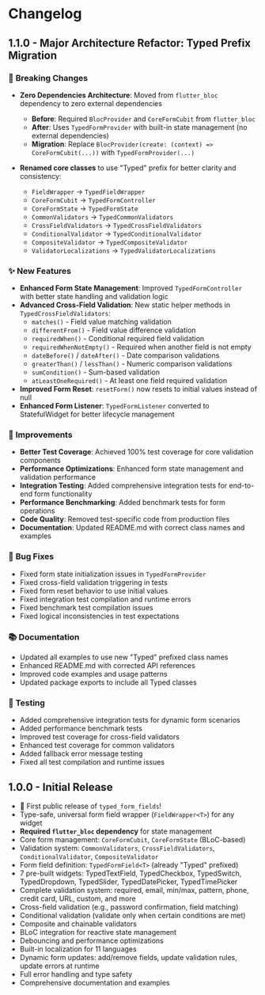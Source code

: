 # Changelog

## 1.1.0 - Major Architecture Refactor: Typed Prefix Migration

### 🚀 **Breaking Changes**

- **Zero Dependencies Architecture**: Moved from `flutter_bloc` dependency to zero external dependencies

  - **Before**: Required `BlocProvider` and `CoreFormCubit` from `flutter_bloc`
  - **After**: Uses `TypedFormProvider` with built-in state management (no external dependencies)
  - **Migration**: Replace `BlocProvider(create: (context) => CoreFormCubit(...))` with `TypedFormProvider(...)`

- **Renamed core classes** to use "Typed" prefix for better clarity and consistency:
  - `FieldWrapper` → `TypedFieldWrapper`
  - `CoreFormCubit` → `TypedFormController`
  - `CoreFormState` → `TypedFormState`
  - `CommonValidators` → `TypedCommonValidators`
  - `CrossFieldValidators` → `TypedCrossFieldValidators`
  - `ConditionalValidator` → `TypedConditionalValidator`
  - `CompositeValidator` → `TypedCompositeValidator`
  - `ValidatorLocalizations` → `TypedValidatorLocalizations`

### ✨ **New Features**

- **Enhanced Form State Management**: Improved `TypedFormController` with better state handling and validation logic
- **Advanced Cross-Field Validation**: New static helper methods in `TypedCrossFieldValidators`:
  - `matches()` - Field value matching validation
  - `differentFrom()` - Field value difference validation
  - `requiredWhen()` - Conditional required field validation
  - `requiredWhenNotEmpty()` - Required when another field is not empty
  - `dateBefore()` / `dateAfter()` - Date comparison validations
  - `greaterThan()` / `lessThan()` - Numeric comparison validations
  - `sumCondition()` - Sum-based validation
  - `atLeastOneRequired()` - At least one field required validation
- **Improved Form Reset**: `resetForm()` now resets to initial values instead of null
- **Enhanced Form Listener**: `TypedFormListener` converted to StatefulWidget for better lifecycle management

### 🔧 **Improvements**

- **Better Test Coverage**: Achieved 100% test coverage for core validation components
- **Performance Optimizations**: Enhanced form state management and validation performance
- **Integration Testing**: Added comprehensive integration tests for end-to-end form functionality
- **Performance Benchmarking**: Added benchmark tests for form operations
- **Code Quality**: Removed test-specific code from production files
- **Documentation**: Updated README.md with correct class names and examples

### 🐛 **Bug Fixes**

- Fixed form state initialization issues in `TypedFormProvider`
- Fixed cross-field validation triggering in tests
- Fixed form reset behavior to use initial values
- Fixed integration test compilation and runtime errors
- Fixed benchmark test compilation issues
- Fixed logical inconsistencies in test expectations

### 📚 **Documentation**

- Updated all examples to use new "Typed" prefixed class names
- Enhanced README.md with corrected API references
- Improved code examples and usage patterns
- Updated package exports to include all Typed classes

### 🧪 **Testing**

- Added comprehensive integration tests for dynamic form scenarios
- Added performance benchmark tests
- Improved test coverage for cross-field validators
- Enhanced test coverage for common validators
- Added fallback error message testing
- Fixed all test compilation and runtime issues

## 1.0.0 - Initial Release

- 🎉 First public release of `typed_form_fields`!
- Type-safe, universal form field wrapper (`FieldWrapper<T>`) for any widget
- **Required `flutter_bloc` dependency** for state management
- Core form management: `CoreFormCubit`, `CoreFormState` (BLoC-based)
- Validation system: `CommonValidators`, `CrossFieldValidators`, `ConditionalValidator`, `CompositeValidator`
- Form field definition: `TypedFormField<T>` (already "Typed" prefixed)
- 7 pre-built widgets: TypedTextField, TypedCheckbox, TypedSwitch, TypedDropdown, TypedSlider, TypedDatePicker, TypedTimePicker
- Complete validation system: required, email, min/max, pattern, phone, credit card, URL, custom, and more
- Cross-field validation (e.g., password confirmation, field matching)
- Conditional validation (validate only when certain conditions are met)
- Composite and chainable validators
- BLoC integration for reactive state management
- Debouncing and performance optimizations
- Built-in localization for 11 languages
- Dynamic form updates: add/remove fields, update validation rules, update errors at runtime
- Full error handling and type safety
- Comprehensive documentation and examples

